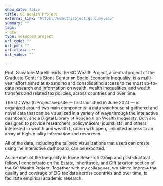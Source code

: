 ```yaml
---
show_date: false
title: GC Wealth Project
external_link: "https://wealthproject.gc.cuny.edu"
summary: ""
tags:
- gcw
type: selected_project
url_code: ""
url_pdf: ""
url_slides: ""
url_video: ""

---
```


Prof. Salvatore Morelli leads the GC Wealth Project, a central project of the Graduate Center's Stone Center on Socio-Economic Inequality, is a multi-year effort aimed at expanding and consolidating access to the most up-to-date research and information on wealth, wealth inequalities, and wealth transfers and related tax policies, across countries and over time.

The GC Wealth Project website — first launched in June 2023 — is organized around two main components: a data warehouse of gathered and novel data that can be visualized in a variety of ways through the interactive dashboard, and a Digital Library of Research on Wealth Inequality. Both are designed to provide researchers, policymakers, journalists, and others interested in wealth and wealth taxation with open, unlimited access to an array of high-quality information and resources.

All of the data, including the tailored visualizations that users can create using the interactive dashboard, can be exported.

As member of the Inequality in Rome Research Group and post-doctoral fellow, I concentrate on the Estate, Inheritance, and Gift taxation section of the GC Wealth Project. Together with my colleagues, we aim to improve the quality and coverage of EIG tax data across countries and over time, to facilitate empirical academic research. 
